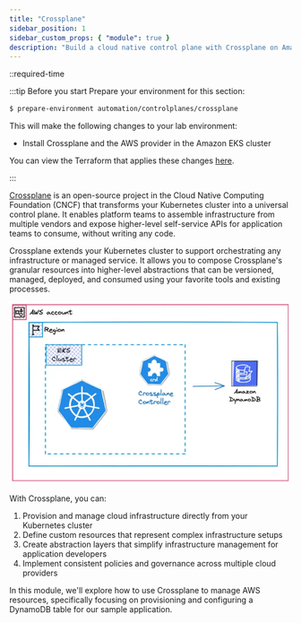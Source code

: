 ```yaml
---
title: "Crossplane"
sidebar_position: 1
sidebar_custom_props: { "module": true }
description: "Build a cloud native control plane with Crossplane on Amazon Elastic Kubernetes Service."
---
```


::required-time

:::tip Before you start
Prepare your environment for this section:

```bash timeout=300 wait=120
$ prepare-environment automation/controlplanes/crossplane
```

This will make the following changes to your lab environment:

- Install Crossplane and the AWS provider in the Amazon EKS cluster

You can view the Terraform that applies these changes [here](https://github.com/VAR::MANIFESTS_OWNER/VAR::MANIFESTS_REPOSITORY/tree/VAR::MANIFESTS_REF/manifests/modules/automation/controlplanes/crossplane/.workshop/terraform).

:::

[Crossplane](https://crossplane.io/) is an open-source project in the Cloud Native Computing Foundation (CNCF) that transforms your Kubernetes cluster into a universal control plane. It enables platform teams to assemble infrastructure from multiple vendors and expose higher-level self-service APIs for application teams to consume, without writing any code.

Crossplane extends your Kubernetes cluster to support orchestrating any infrastructure or managed service. It allows you to compose Crossplane's granular resources into higher-level abstractions that can be versioned, managed, deployed, and consumed using your favorite tools and existing processes.

![EKS with Dynamodb](./assets/eks-workshop-crossplane.webp)

With Crossplane, you can:

1. Provision and manage cloud infrastructure directly from your Kubernetes cluster
2. Define custom resources that represent complex infrastructure setups
3. Create abstraction layers that simplify infrastructure management for application developers
4. Implement consistent policies and governance across multiple cloud providers

In this module, we'll explore how to use Crossplane to manage AWS resources, specifically focusing on provisioning and configuring a DynamoDB table for our sample application.
